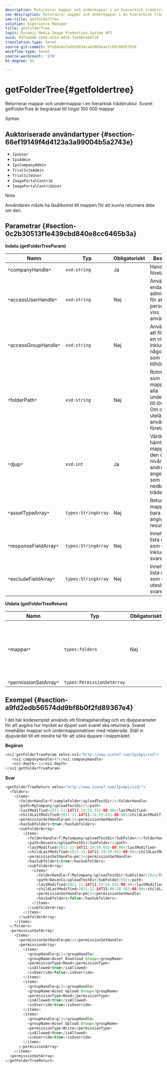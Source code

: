 ```yaml
---
description: Returnerar mappar och undermappar i en hierarkisk trädstruktur. Svaret getFolderTree är begränsat till högst 100 000 mappar
seo-description: Returnerar mappar och undermappar i en hierarkisk trädstruktur. Svaret getFolderTree är begränsat till högst 100 000 mappar
seo-title: getFolderTree
solution: Experience Manager
title: getFolderTree
topic: Dynamic Media Image Production System API
uuid: 93fda0d6-c656-4254-b07b-7a448e164f28
translation-type: tm+mt
source-git-commit: 97a84e8e7edd3d834ca42069eae7c09c00d57938
workflow-type: tm+mt
source-wordcount: '278'
ht-degree: 0%

---
```



# getFolderTree{#getfoldertree}

Returnerar mappar och undermappar i en hierarkisk trädstruktur. Svaret getFolderTree är begränsat till högst 100 000 mappar

Syntax

## Auktoriserade användartyper {#section-66ef19149f4d4123a3a99004b5a2743e}

* `IpsUser`
* `IpsAdmin`
* `IpsCompanyAdmin`
* `TrialSiteAdmin`
* `TrialSiteUser`
* `ImagePortalContrib`
* `ImagePortalContribUser`

>[!NOTE]
>
>Användaren måste ha läsåtkomst till mappen för att kunna returnera data om den.

## Parametrar {#section-0c2b30513f1e439cbd840e8cc6465b3a}

**Indata (getFolderTreeParam)**

| Namn | Typ | Obligatoriskt | Beskrivning |
|---|---|---|---|
| `*`companyHandle`*` | `xsd:string` | Ja | Handtaget till företaget. |
| `*`accessUserHandle`*` | `xsd:string` | Nej | Används endast av administratörer för att personifiera en viss användare. |
| `*`accessGroupHandle`*` | `xsd:string` | Nej | Används för att filtrera efter en viss grupp, inklusive någon av dem som företaget tillhör. |
| `*`folderPath`*` | `xsd:string` | Nej | Rotmappen som ska hämta mappar och alla undermappar till lövnivån. Om detta utelämnas används företagsroten. |
| `*`djup`*` | `xsd:int` | Ja | Värdet noll hämtar mappen på den översta nivån. Alla andra värden anger djupet som ska nedbrytas i trädet. |
| `*`assetTypeArray`*` | `types:StringArray` | Nej | Returnerar mappar som bara innehåller angivna resurstyper. |
| `*`responseFieldArray`*` | `types:StringArray` | Nej | Innehåller en lista med fält som du vill inkludera i svaret. |
| `*`excludeFieldArray`*` | `types:StringArray` | Nej | Innehåller en lista med fält som du vill utesluta i svaret. |

**Utdata (getFolderTreeReturn)**

| Namn | Typ | Obligatoriskt | Beskrivning |
|---|---|---|---|
| `*`mappar`*` | `types:folders` | Nej | Hierarkin för mappar i en trädstruktur. Svaret är begränsat till högst 100 000 mappar. |
| `*`permissionSetArray`*` | `types:PermissionSetArray` |  |  |

## Exempel {#section-a9fd2edb56574dd9bf8b0f2fd89367e4}

I det här kodexemplet används ett företagshandtag och en djupparameter för att avgöra hur mycket av djupet som svaret ska returnera. Svaret innehåller mappar och undermappsmatriser med relaterade. Ställ in djupvärdet till ett mindre tal för att söka djupare i mappträdet.

**Begäran**

```java
<ns1:getFolderTreeParam xmlns:ns1="http://www.scene7.com/IpsApi/xsd">
   <ns1:companyHandle>47</ns1:companyHandle>
   <ns1:depth>-1</ns1:depth>
</ns1:getFolderTreeParam>
```

**Svar**

```java
<getFolderTreeReturn xmlns="http://www.scene7.com/IpsApi/xsd/">
  <folders>
    <items>
      <folderHandle>f|sampleFolder/uploadTestDir/</folderHandle>
      <path>MyCompany/uploadTestDir/</path>
      <lastModified>2011-11-14T11:19:59.031-08:00</lastModified>
      <childLastModified>2011-11-14T11:19:59.031-08:00</childLastModified>
      <permissionSetHandle>pm|2</permissionSetHandle>
      <hasSubfolders>true</hasSubfolders>
      <subfolderArray>
        <items>
          <folderHandle>f|MyCompany/uploadTestDir/SubFolder/</folderHandle>
          <path>DevanCo/uploadTestDir/SubFolder/</path>
          <lastModified>2011-11-14T11:19:59.032-08:00</lastModified>
          <childLastModified>2011-11-14T11:19:59.032-08:00</childLastModified>
          <permissionSetHandle>pm|2</permissionSetHandle>
          <hasSubfolders>true</hasSubfolders>
          <subfolderArray>
            <items>
              <folderHandle>f|MyCompany/uploadTestDir/SubFolder/10/</folderHandle>
              <path>DevanCo/uploadTestDir/SubFolder/10/</path>
              <lastModified>2011-11-14T11:19:59.033-08:00</lastModified>
              <childLastModified>2011-11-14T15:06:58.563-08:00</childLastModified>
              <permissionSetHandle>pm|2</permissionSetHandle>
              <hasSubfolders>false</hasSubfolders>
            </items>
          </subfolderArray>
        </items>
      </subfolderArray>
    </items>
  </folders>
  <permissionSetArray>
    <items>
      <permissionSetHandle>pm|2</permissionSetHandle>
      <permissionArray>
        <items>
          <groupHandle>g|1</groupHandle>
          <groupName>Asset Download Group</groupName>
          <permissionType>Read</permissionType>
          <isAllowed>true</isAllowed>
          <isOverride>false</isOverride>
        </items>
        <items>
          <groupHandle>g|2</groupHandle>
          <groupName>Asset Upload Group</groupName>
          <permissionType>Read</permissionType>
          <isAllowed>true</isAllowed>
          <isOverride>true</isOverride>
        </items>
        <items>
          <groupHandle>g|2</groupHandle>
          <groupName>Asset Upload Group</groupName>
          <permissionType>Write</permissionType>
          <isAllowed>true</isAllowed>
          <isOverride>true</isOverride>
        </items>
      </permissionArray>
    </items>
  <permissionSetArray>
</getFolderTreeReturn>
```

